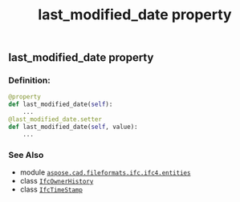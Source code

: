 ﻿---
title: last_modified_date property
second_title: Aspose.CAD for Python via .NET API References
description: 
type: docs
weight: 80
url: /python-net/aspose.cad.fileformats.ifc.ifc4.entities/ifcownerhistory/last_modified_date/
is_root: false
---

## last_modified_date property

### Definition:
```python
@property
def last_modified_date(self):
    ...
@last_modified_date.setter
def last_modified_date(self, value):
    ...
```

### See Also
* module [`aspose.cad.fileformats.ifc.ifc4.entities`](../../)
* class [`IfcOwnerHistory`](/cad/python-net/aspose.cad.fileformats.ifc.ifc4.entities/ifcownerhistory)
* class [`IfcTimeStamp`](/cad/python-net/aspose.cad.fileformats.ifc.ifc4.types/ifctimestamp)
